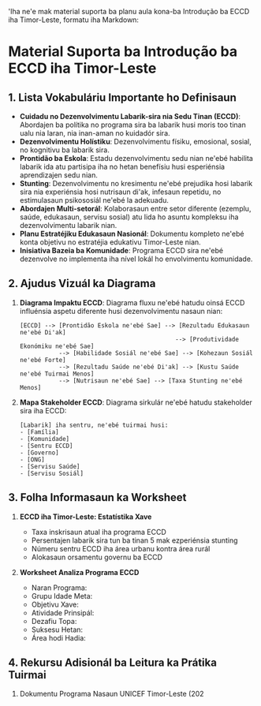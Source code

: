'Iha ne'e mak material suporta ba planu aula kona-ba Introdução ba ECCD iha Timor-Leste, formatu iha Markdown:

# Material Suporta ba Introdução ba ECCD iha Timor-Leste

## 1. Lista Vokabuláriu Importante ho Definisaun

- **Cuidadu no Dezenvolvimentu Labarik-sira nia Sedu Tinan (ECCD)**: Abordajen ba polítika no programa sira ba labarik husi moris too tinan ualu nia laran, nia inan-aman no kuidadór sira.
- **Dezenvolvimentu Holístiku**: Dezenvolvimentu físiku, emosional, sosial, no kognitivu ba labarik sira.
- **Prontidão ba Eskola**: Estadu dezenvolvimentu sedu nian ne'ebé habilita labarik ida atu partisipa iha no hetan benefísiu husi esperiénsia aprendizajen sedu nian.
- **Stunting**: Dezenvolvimentu no kresimentu ne'ebé prejudika hosi labarik sira nia experiénsia hosi nutrisaun di'ak, infesaun repetidu, no estimulasaun psikososiál ne'ebé la adekuadu.
- **Abordajen Multi-setorál**: Kolaborasaun entre setor diferente (ezemplu, saúde, edukasaun, servisu sosial) atu lida ho asuntu kompleksu iha dezenvolvimentu labarik nian.
- **Planu Estratéjiku Edukasaun Nasionál**: Dokumentu kompleto ne'ebé konta objetivu no estratéjia edukativu Timor-Leste nian.
- **Inisiativa Bazeia ba Komunidade**: Programa ECCD sira ne'ebé dezenvolve no implementa iha nível lokál ho envolvimentu komunidade.

## 2. Ajudus Vizuál ka Diagrama

1. **Diagrama Impaktu ECCD**: Diagrama fluxu ne'ebé hatudu oinsá ECCD influénsia aspetu diferente husi dezenvolvimentu nasaun nian:
   ```
   [ECCD] --> [Prontidão Eskola ne'ebé Sae] --> [Rezultadu Edukasaun ne'ebé Di'ak]
                                               --> [Produtividade Ekonómiku ne'ebé Sae]
              --> [Habilidade Sosiál ne'ebé Sae] --> [Kohezaun Sosiál ne'ebé Forte]
              --> [Rezultadu Saúde ne'ebé Di'ak] --> [Kustu Saúde ne'ebé Tuirmai Menos]
              --> [Nutrisaun ne'ebé Sae] --> [Taxa Stunting ne'ebé Menos]
   ```

2. **Mapa Stakeholder ECCD**: Diagrama sirkulár ne'ebé hatudu stakeholder sira iha ECCD:
   ```
   [Labarik] iha sentru, ne'ebé tuirmai husi:
   - [Família]
   - [Komunidade]
   - [Sentru ECCD]
   - [Governo]
   - [ONG]
   - [Servisu Saúde]
   - [Servisu Sosiál]
   ```

## 3. Folha Informasaun ka Worksheet

1. **ECCD iha Timor-Leste: Estatístika Xave**
   - Taxa inskrisaun atual iha programa ECCD
   - Persentajen labarik sira tun ba tinan 5 mak ezperiénsia stunting
   - Númeru sentru ECCD iha área urbanu kontra área rurál
   - Alokasaun orsamentu governu ba ECCD

2. **Worksheet Analiza Programa ECCD**
   - Naran Programa:
   - Grupu Idade Meta:
   - Objetivu Xave:
   - Atividade Prinsipál:
   - Dezafiu Topa:
   - Suksesu Hetan:
   - Área hodi Hadia:

## 4. Rekursu Adisionál ba Leitura ka Prátika Tuirmai

1. Dokumentu Programa Nasaun UNICEF Timor-Leste (202